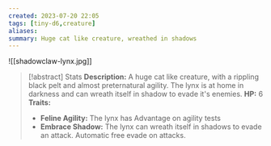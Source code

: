 ```yaml
---
created: 2023-07-20 22:05
tags: [tiny-d6,creature]
aliases: 
summary: Huge cat like creature, wreathed in shadows
---
```

![[shadowclaw-lynx.jpg]]
> [!abstract] Stats
> **Description:** A huge cat like creature, with a rippling black pelt and almost preternatural agility. The lynx is at home in darkness and can wreath itself in shadow to evade it's enemies.
> **HP:** 6
> **Traits:**
> - **Feline Agility:** The lynx has Advantage on agility tests
> - **Embrace Shadow:** The lynx can wreath itself in shadows to evade an attack. Automatic free evade on attacks.